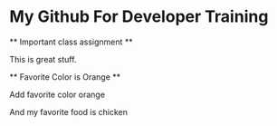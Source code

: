 # My Github For Developer Training
** Important class assignment **

This is great stuff.

** Favorite Color is Orange **

Add favorite color orange

And my favorite food is chicken

